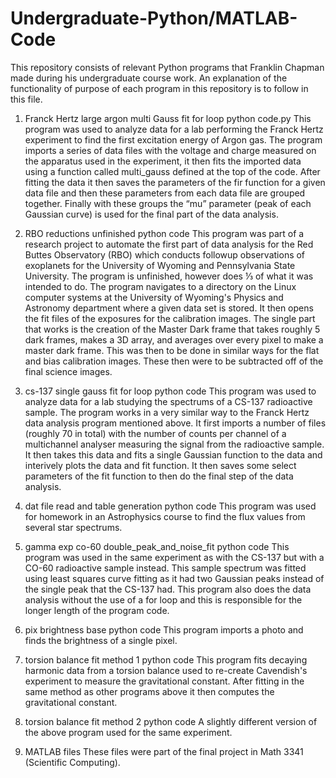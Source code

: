 # Undergraduate-Python/MATLAB-Code

This repository consists of relevant Python programs that Franklin Chapman made during his undergraduate course work.  An explanation of the functionality of purpose of each program in this repository is to follow in this file.  

1. Franck Hertz large argon multi Gauss fit for loop python code.py
This program was used to analyze data for a lab performing the Franck Hertz experiment to find the first excitation energy of Argon gas.  The program imports a series of data files with the voltage and charge measured on the apparatus used in the experiment, it then fits the imported data using a function called multi_gauss defined at the top of the code.  After fitting the data it then saves the parameters of the fir function for a given data file and then these parameters from each data file are grouped together.  Finally with these groups the “mu” parameter (peak of each Gaussian curve) is used for the final part of the data analysis.

2. RBO reductions unfinished python code
This program was part of a research project to automate the first part of data analysis for the Red Buttes Observatory (RBO) which conducts followup observations of exoplanets for the University of Wyoming and Pennsylvania State University.  The program is unfinished, however does ⅓ of what it was intended to do.  The program navigates to a directory on the Linux computer systems at the University of Wyoming's Physics and Astronomy department where a given data set is stored.  It then opens the fit files of the exposures for the calibration images.  The single part that works is the creation of the Master Dark frame that takes roughly 5 dark frames, makes a 3D array, and averages over every pixel to make a master dark frame.  This was then to be done in similar ways for the flat and bias calibration images.  These then were to be subtracted off of the final science images.

3. cs-137 single gauss fit for loop python code
This program was used to analyze data for a lab studying the spectrums of a CS-137 radioactive sample.  The program works in a very similar way to the Franck Hertz data analysis program mentioned above.  It first imports a number of files (roughly 70 in total) with the number of counts per channel of a multichannel analyser measuring the signal from the radioactive sample.  It then takes this data and fits a single Gaussian function to the data and interively plots the data and fit function.  It then saves some select parameters of the fit function to then do the final step of the data analysis.  

4. dat file read and table generation python code 
This program was used for homework in an Astrophysics course to find the flux values from several star spectrums.

5. gamma exp co-60 double_peak_and_noise_fit python code
This program was used in the same experiment as with the CS-137 but with a CO-60 radioactive sample instead.  This sample spectrum was fitted using least squares curve fitting as it had two Gaussian peaks instead of the single peak that the CS-137 had.  This program also does the data analysis without the use of a for loop and this is responsible for the longer length of the program code.

6. pix brightness base python code
This program imports a photo and finds the brightness of a single pixel.

7. torsion balance fit method 1 python code
This program fits decaying harmonic data from a torsion balance used to re-create Cavendish's experiment to measure the gravitational constant.  After fitting in the same method as other programs above it then computes the gravitational constant.

8. torsion balance fit method 2 python code
A slightly different version of the above program used for the same experiment. 

9. MATLAB files
These files were part of the final project in Math 3341 (Scientific Computing).


